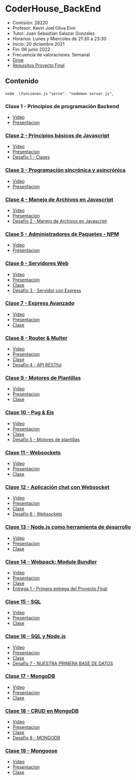 # CoderHouse_BackEnd

- Comisión: 28220
- Profesor: Kevin Joel Oliva Elvir
- Tutor: Juan Sebastian Salazar Gonzalez
- Horarios: Lunes y Miercoles de 21:30 a 23:30
- Inicio: 20 diciembre 2021
- Fin: 08 junio 2022
- Frecuencia de valoraciones: Semanal
- [Drive](https://drive.google.com/drive/u/0/folders/1ahYT0eQwReRcAzEKR0uWRBEMbw8-O7nS)
- [Requisitos Proyecto Final](https://docs.google.com/document/d/1RruKSBM-dos7c6YhIEBzD-Hr3zO3wMeAmuvhVvpDGQ0/edit)

## Contenido

`node .\funciones.js`
`"serve": "nodemon server.js",`

### Clase 1 - Principios de programación Backend

- [Video](https://drive.google.com/file/d/1L-s7UE9OQDhIohFc97-n5oX6tWqvQKY8/view)
- [Presentacion]()

### [Clase 2 - Principios básicos de Javascript](https://github.com/faqtoff/CoderHouse_BackEnd/tree/main/Clase-2)

- [Video](https://coderhouse.zoom.us/rec/play/nTZqQco0LmJqzWIEsvmi6r8zgc6RNHbteYjT5tuLVgZ-agACs6YrByJazoolYsAgLKFJ8yAmpjoYzq_u.h5MaUzL5JN8fNAk5?continueMode=true&_x_zm_rtaid=c-a9m9jtS2W3W3cKv-G9zg.1642571325865.f50dd4296d47ddcf69004036f18cb10d&_x_zm_rhtaid=547)
- [Presentacion]()
- [Desafio 1 - Clases](https://github.com/faqtoff/CoderHouse_BackEnd/tree/main/Desafio-1)

### [Clase 3 - Programación sincrónica y asincrónica](https://github.com/faqtoff/CoderHouse_BackEnd/tree/main/Clase-3)

- [Video](https://coderhouse.zoom.us/rec/play/r2oZxN1AGVdXyQ8HMl8ccCzZl0RXnF9W-HxwKKhYP04Pl01osa_B8R9xGIcQn3e5IbtBDnPEYRKuiKSc.fRZfwKRZFGwdNagf?continueMode=true&_x_zm_rtaid=c-a9m9jtS2W3W3cKv-G9zg.1642571325865.f50dd4296d47ddcf69004036f18cb10d&_x_zm_rhtaid=547)
- [Presentacion]()

### [Clase 4 - Manejo de Archivos en Javascript](https://github.com/faqtoff/CoderHouse_BackEnd/tree/main/Clase-4)

- [Video](https://coderhouse.zoom.us/rec/play/dks8Rol93dWEV0QAX2oonJUyQzdYf8lujqrpbvgCCpXmpXTrvvV7w9spce9R_WKAGiLZTl2OKMmiaw3C.faWF8UL7RH6OEpdY?continueMode=true&_x_zm_rtaid=c-a9m9jtS2W3W3cKv-G9zg.1642571325865.f50dd4296d47ddcf69004036f18cb10d&_x_zm_rhtaid=547)
- [Presentacion]()
- [Desafio 2 - Manejo de Archivos en Javascript](https://github.com/faqtoff/CoderHouse_BackEnd/tree/main/Desafio-2)

### [Clase 5 - Administradores de Paquetes - NPM](https://github.com/faqtoff/CoderHouse_BackEnd/tree/main/Clase-5)

- [Video](https://coderhouse.zoom.us/rec/play/eZEoY-b84lOTRXZr8lADtiIJmjvYQH14thIqtcqILRCBz6K3dwHGpcitMg3JzNeSr-J9HvjgmpTY9bwF.tW9-cVCE1Usu1mot?continueMode=true&_x_zm_rtaid=c-a9m9jtS2W3W3cKv-G9zg.1642571325865.f50dd4296d47ddcf69004036f18cb10d&_x_zm_rhtaid=547)
- [Presentacion]()

### [Clase 6 - Servidores Web](https://github.com/faqtoff/CoderHouse_BackEnd/tree/main/Clase-6)

- [Video](https://coderhouse.zoom.us/rec/play/OfZpYaGt6qbA4aQG0rqq9C6MavjzD77mttjaKFCq9jdMqU6Vh07SMUqjQl8W3P6V8rmj8gjO48wfn3CD.IRYodLiqVrtc-CpN?continueMode=true&_x_zm_rtaid=c-a9m9jtS2W3W3cKv-G9zg.1642571325865.f50dd4296d47ddcf69004036f18cb10d&_x_zm_rhtaid=547)
- [Presentacion]()
- [Clase](https://github.com/faqtoff/CoderHouse_BackEnd/tree/main/Clase-6)
- [Desafio 3 - Servidor con Express](https://github.com/faqtoff/CoderHouse_BackEnd/tree/main/Desafio-3)

### [Clase 7 - Express Avanzado](https://github.com/faqtoff/CoderHouse_BackEnd/tree/main/Clase-7)

- [Video]()
- [Presentacion]()
- [Clase](https://github.com/faqtoff/CoderHouse_BackEnd/tree/main/Clase-7)

### [Clase 8 - Router & Multer](https://github.com/faqtoff/CoderHouse_BackEnd/tree/main/Clase-8)

- [Video]()
- [Presentacion]()
- [Clase](https://github.com/faqtoff/CoderHouse_BackEnd/tree/main/Clase-8)
- [Desafio 4 - API RESTful]()

### [Clase 9 - Motores de Plantillas](https://github.com/faqtoff/CoderHouse_BackEnd/tree/main/Clase-9)

- [Video]()
- [Presentacion]()
- [Clase](https://github.com/faqtoff/CoderHouse_BackEnd/tree/main/Clase-9)

### [Clase 10 - Pug & Ejs](https://github.com/faqtoff/CoderHouse_BackEnd/tree/main/Clase-10)

- [Video]()
- [Presentacion]()
- [Clase](https://github.com/faqtoff/CoderHouse_BackEnd/tree/main/Clase-10)
- [Desafio 5 - Motores de plantillas]()

### [Clase 11 - Websockets](https://github.com/faqtoff/CoderHouse_BackEnd/tree/main/Clase-11)

- [Video]()
- [Presentacion]()
- [Clase](https://github.com/faqtoff/CoderHouse_BackEnd/tree/main/Clase-11)

### [Clase 12 - Aplicación chat con Websocket](https://github.com/faqtoff/CoderHouse_BackEnd/tree/main/Clase-12)

- [Video]()
- [Presentacion]()
- [Clase](https://github.com/faqtoff/CoderHouse_BackEnd/tree/main/Clase-12)
- [Desafio 6 - Websockets]()

### [Clase 13 - Node.js como herramienta de desarrollo](https://github.com/faqtoff/CoderHouse_BackEnd/tree/main/Clase-13)

- [Video]()
- [Presentacion]()
- [Clase](https://github.com/faqtoff/CoderHouse_BackEnd/tree/main/Clase-13)

### [Clase 14 - Webpack: Module Bundler](https://github.com/faqtoff/CoderHouse_BackEnd/tree/main/Clase-14)

- [Video]()
- [Presentacion]()
- [Clase](https://github.com/faqtoff/CoderHouse_BackEnd/tree/main/Clase-14)
- [Entrega 1 - Primera entrega del Proyecto Final]()

### [Clase 15 - SQL](https://github.com/faqtoff/CoderHouse_BackEnd/tree/main/Clase-15)

- [Video]()
- [Presentacion]()
- [Clase](https://github.com/faqtoff/CoderHouse_BackEnd/tree/main/Clase-15)

### [Clase 16 - SQL y Node.js](https://github.com/faqtoff/CoderHouse_BackEnd/tree/main/Clase-16)

- [Video]()
- [Presentacion]()
- [Clase](https://github.com/faqtoff/CoderHouse_BackEnd/tree/main/Clase-16)
- [Desafio 7 - NUESTRA PRIMERA BASE DE DATOS](https://github.com/faqtoff/CoderHouse_BackEnd/tree/main/Desafio-7)

### [Clase 17 - MongoDB](https://github.com/faqtoff/CoderHouse_BackEnd/tree/main/Clase-17)

- [Video]()
- [Presentacion]()
- [Clase](https://github.com/faqtoff/CoderHouse_BackEnd/tree/main/Clase-17)

### [Clase 18 - CRUD en MongoDB](https://github.com/faqtoff/CoderHouse_BackEnd/tree/main/Clase-18)

- [Video]()
- [Presentacion]()
- [Clase](https://github.com/faqtoff/CoderHouse_BackEnd/tree/main/Clase-18)
- [Desafio 8 - MONGODB](https://github.com/faqtoff/CoderHouse_BackEnd/tree/main/Desafio-8)

### [Clase 19 - Mongoose](https://github.com/faqtoff/CoderHouse_BackEnd/tree/main/Clase-19)

- [Video]()
- [Presentacion]()
- [Clase](https://github.com/faqtoff/CoderHouse_BackEnd/tree/main/Clase-19)
